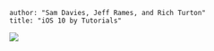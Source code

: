 ```metadata
author: "Sam Davies, Jeff Rames, and Rich Turton"
title: "iOS 10 by Tutorials"
```

![](/images/cover.png)
